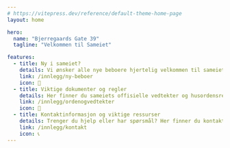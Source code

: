 ```yaml
---
# https://vitepress.dev/reference/default-theme-home-page
layout: home

hero:
  name: "Bjerregaards Gate 39"
  tagline: "Velkommen til Sameiet"

features:
  - title: Ny i sameiet?
    details: Vi ønsker alle nye beboere hjertelig velkommen til sameiet. For å hjelpe deg med å komme raskt i gang, har vi samlet nyttig informasjon for deg.
    link: /innlegg/ny-beboer
    icon: 🏡
  - title: Viktige dokumenter og regler
    details: Her finner du sameiets offisielle vedtekter og husordensregler. Disse dokumentene gir retningslinjer for sameiets drift og boforhold.
    link: /innlegg/ordenogvedtekter
    icon: 📜
  - title: Kontaktinformasjon og viktige ressurser
    details: Trenger du hjelp eller har spørsmål? Her finner du kontaktinformasjonen til sameiets styre
    link: /innlegg/kontakt
    icon: 📞
---
```

